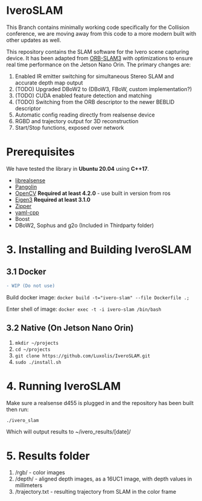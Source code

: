 # IveroSLAM

This Branch contains minimally working code specifically for the Collision conference, we are moving away from this code to a more modern built with other updates as well.


This repository contains the SLAM software for the Ivero scene capturing device. It has been adapted from [ORB-SLAM3](https://github.com/UZ-SLAMLab/ORB_SLAM3) with optimizations to ensure real time performance on the Jetson Nano Orin. The primary changes are:

1. Enabled IR emitter switching for simultaneous Stereo SLAM and accurate depth map output
2. (TODO) Upgraded DBoW2 to (DBoW3, FBoW, custom implementation?)
3. (TODO) CUDA enabled feature detection and matching
4. (TODO) Switching from the ORB descriptor to the newer BEBLID descriptor
5. Automatic config reading directly from realsense device
6. RGBD and trajectory output for 3D reconstruction
7. Start/Stop functions, exposed over network

# Prerequisites
We have tested the library in **Ubuntu 20.04** using **C++17**.

- [librealsense](https://github.com/IntelRealSense/librealsense/tree/b874e42685aed1269bc57a2fe5bf14946deb6ede)
- [Pangolin](https://github.com/stevenlovegrove/Pangolin/tree/0cccd5ab215ab2952eed8f4af07e0bd02e5fcb48)
- [OpenCV](https://github.com/opencv/opencv/releases/tag/4.2.0) **Required at least 4.2.0** - use built in version from ros
- [Eigen3](http://eigen.tuxfamily.org) **Required at least 3.1.0**
- [Zipper](https://github.com/sebastiandev/zipper)
- [yaml-cpp](https://github.com/jbeder/yaml-cpp)
- Boost
- DBoW2, Sophus and g2o (Included in Thirdparty folder)

# 3. Installing and Building IveroSLAM

## 3.1 Docker
```diff
- WIP (Do not use)
```

Build docker image:
`docker build -t="ivero-slam" --file Dockerfile .;`

Enter shell of image:
`docker exec -t -i ivero-slam /bin/bash`

## 3.2 Native (On Jetson Nano Orin)

1. `mkdir ~/projects`
2. `cd ~/projects`
3. `git clone https://github.com/Luxolis/IveroSLAM.git`
4. `sudo ./install.sh`

# 4. Running IveroSLAM

Make sure a realsense d455 is plugged in and the repository has been built then run:

`./ivero_slam`

Which will output results to ~/ivero_results/[date]/

# 5. Results folder

1. /rgb/ - color images
2. /depth/ - aligned depth images, as a 16UC1 image, with depth values in millimeters
3. /trajectory.txt - resulting trajectory from SLAM in the color frame


